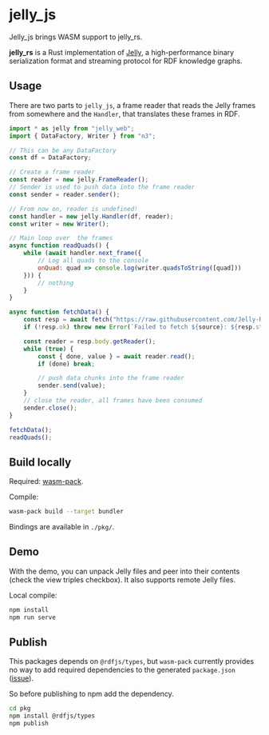# jelly_js


Jelly_js brings WASM support to jelly_rs.

**jelly_rs** is a Rust implementation of [Jelly](https://w3id.org/jelly), a high-performance binary serialization format and streaming protocol for RDF knowledge graphs.


## Usage

There are two parts to `jelly_js`, a frame reader that reads the Jelly frames from somewhere and the `Handler`, that translates these frames in RDF. 

```js
import * as jelly from "jelly_web";
import { DataFactory, Writer } from "n3";

// This can be any DataFactory
const df = DataFactory;

// Create a frame reader
const reader = new jelly.FrameReader();
// Sender is used to push data into the frame reader
const sender = reader.sender();

// From now on, reader is undefined!
const handler = new jelly.Handler(df, reader);
const writer = new Writer();

// Main loop over  the frames
async function readQuads() {
    while (await handler.next_frame({
        // Log all quads to the console
        onQuad: quad => console.log(writer.quadsToString([quad]))
    })) {
        // nothing
    }
}

async function fetchData() {
    const resp = await fetch("https://raw.githubusercontent.com/Jelly-RDF/jelly-protobuf/refs/heads/main/test/rdf/from_jelly/triples_rdf_1_1/pos_001/in.jelly");
    if (!resp.ok) throw new Error(`Failed to fetch ${source}: ${resp.status}`);

    const reader = resp.body.getReader();
    while (true) {
        const { done, value } = await reader.read();
        if (done) break;

        // push data chunks into the frame reader
        sender.send(value);
    }
    // close the reader, all frames have been consumed
    sender.close();
}

fetchData();
readQuads();
```


## Build locally 

Required: [wasm-pack](https://drager.github.io/wasm-pack/).

Compile:
```bash
wasm-pack build --target bundler
```
Bindings are available in `./pkg/`.


## Demo

With the demo, you can unpack Jelly files and peer into their contents (check the view triples checkbox).
It also supports remote Jelly files.

Local compile:
```bash
npm install
npm run serve
```

## Publish

This packages depends on `@rdfjs/types`, but `wasm-pack` currently provides no way to add required dependencies to the generated `package.json` ([issue](https://github.com/drager/wasm-pack/issues/1470)).

So before publishing to npm add the dependency.
```bash
cd pkg
npm install @rdfjs/types
npm publish
```

